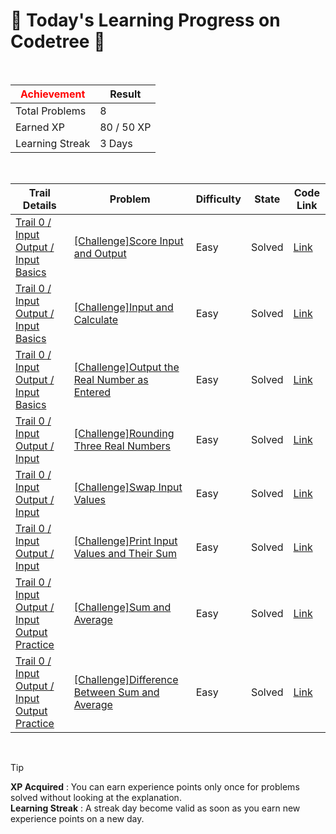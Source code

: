 # 🌲 Today's Learning Progress on Codetree 🌲

<br />

| <span style="color:red;display:block;text-align:center;"> **Achievement**</span> | Result |
|---|---|
|Total Problems| 8 |
| Earned XP | 80 / 50 XP |
| Learning Streak | 3 Days |

<br />

|Trail Details|Problem|Difficulty|State|Code Link|
|---|---|---|---|---|
|[Trail 0 / Input Output / Input Basics](https://www.codetree.ai/trail-info/codetree-101/)|[[Challenge]Score Input and Output](https://www.codetree.ai/trails/complete/curated-cards/nl-pre-input-basics-1/)|Easy|Solved|[Link](https://github.com/Nathbobs/codetree_exercises/blob/main/250328/%EC%A0%90%EC%88%98%20%EC%9E%85%EC%B6%9C%EB%A0%A5/enter-int-and-print-score.cpp)|
|[Trail 0 / Input Output / Input Basics](https://www.codetree.ai/trail-info/codetree-101/)|[[Challenge]Input and Calculate](https://www.codetree.ai/trails/complete/curated-cards/nl-pre-input-basics-2/)|Easy|Solved|[Link](https://github.com/Nathbobs/codetree_exercises/blob/main/250328/%EC%9E%85%EB%A0%A5%EB%B0%9B%EC%95%84%20%EA%B3%84%EC%82%B0/input-calculate.cpp)|
|[Trail 0 / Input Output / Input Basics](https://www.codetree.ai/trail-info/codetree-101/)|[[Challenge]Output the Real Number as Entered](https://www.codetree.ai/trails/complete/curated-cards/nl-pre-input-basics-3/)|Easy|Solved|[Link](https://github.com/Nathbobs/codetree_exercises/blob/main/250328/%EC%8B%A4%EC%88%98%20%EB%B0%9B%EC%95%84%20%EA%B7%B8%EB%8C%80%EB%A1%9C%20%EC%B6%9C%EB%A0%A5/enter-real-value-and-print.cpp)|
|[Trail 0 / Input Output / Input](https://www.codetree.ai/trail-info/codetree-101/)|[[Challenge]Rounding Three Real Numbers](https://www.codetree.ai/trails/complete/curated-cards/nl-pre-input-1/)|Easy|Solved|[Link](https://github.com/Nathbobs/codetree_exercises/blob/main/250328/%EC%84%B8%20%EC%8B%A4%EC%88%98%EC%9D%98%20%EB%B0%98%EC%98%AC%EB%A6%BC/rounding-of-three-actual-numbers.cpp)|
|[Trail 0 / Input Output / Input](https://www.codetree.ai/trail-info/codetree-101/)|[[Challenge]Swap Input Values](https://www.codetree.ai/trails/complete/curated-cards/nl-pre-input-2/)|Easy|Solved|[Link](https://github.com/Nathbobs/codetree_exercises/blob/main/250328/%EC%9E%85%EB%A0%A5%EB%B0%9B%EC%9D%80%20%EA%B0%92%20%EA%B5%90%EC%B2%B4%ED%95%98%EA%B8%B0/changing-inputs.cpp)|
|[Trail 0 / Input Output / Input](https://www.codetree.ai/trail-info/codetree-101/)|[[Challenge]Print Input Values and Their Sum](https://www.codetree.ai/trails/complete/curated-cards/nl-pre-input-3/)|Easy|Solved|[Link](https://github.com/Nathbobs/codetree_exercises/blob/main/250328/%EC%9E%85%EB%A0%A5%EB%B0%9B%EC%9D%80%20%EA%B0%92%EA%B3%BC%20%ED%95%A9%20%EC%B6%9C%EB%A0%A5/output-of-value-and-sum.cpp)|
|[Trail 0 / Input Output / Input Output Practice](https://www.codetree.ai/trail-info/codetree-101/)|[[Challenge]Sum and Average](https://www.codetree.ai/trails/complete/curated-cards/nl-pre-input-output-practice-1/)|Easy|Solved|[Link](https://github.com/Nathbobs/codetree_exercises/blob/main/250328/%ED%95%A9%EA%B3%BC%20%ED%8F%89%EA%B7%A0/sum-and-avg.cpp)|
|[Trail 0 / Input Output / Input Output Practice](https://www.codetree.ai/trail-info/codetree-101/)|[[Challenge]Difference Between Sum and Average](https://www.codetree.ai/trails/complete/curated-cards/nl-pre-input-output-practice-2/)|Easy|Solved|[Link](https://github.com/Nathbobs/codetree_exercises/blob/main/250328/%ED%95%A9%EA%B3%BC%20%ED%8F%89%EA%B7%A0%EC%9D%98%20%EC%B0%A8/sub-of-average-and-sum.cpp)|


<br />

> [!TIP]
> **XP Acquired** : You can earn experience points only once for problems solved without looking at the explanation.  
> **Learning Streak** : A streak day become valid as soon as you earn new experience points on a new day.

